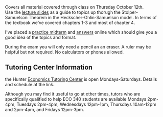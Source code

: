<!-- 
.. title: Midterm October 16
.. slug: midterm-october-16
.. date: 2017-10-13 00:03:37 UTC-04:00
.. tags: 
.. category: 
.. link: 
.. description: 
.. type: text
-->

Covers all material covered through class on Thursday October 12th.  
Use the [lecture slides](https://docs.google.com/presentation/d/1OdIEQEIuW6WwHo8mO6LCW3F0MsQ2yfdJdReE6n0Cq2Y/edit?usp=sharing) 
as a guide to topics up thorugh the 
Stolper-Samuelson Theorem in the Heckscher-Ohlin-Samuelson model. In 
terms of the textbook we've covered chapters 1-3 and most of chapter 4.

I've placed a [practice midterm](https://drive.google.com/open?id=0B_Z0VAlMmIEpeV9uaFFBZTdJQTg) 
and [answers](https://drive.google.com/open?id=0B_Z0VAlMmIEpbk1IRFJiUXRDazg) online
which should give you a good idea of the topics and format.

During the exam you will only need a pencil an an eraser. 
A ruler may be helpful but not required. No calculators or phones allowed.


## Tutoring Center Information

the Hunter [Economics Tutoring Center](http://econ.hunter.cuny.edu/tutoring/) is 
open Mondays-Saturdays. Details and schedule at the link.   

Although you may find it useful to go at other times, 
tutors who are specifically qualified to help ECO 340 students are available 
Mondays 2pm-4pm, Tuesdays 2pm-4pm, Wednesdays 12pm-1pm, 
Thursdays 10am-12pm and 2pm-4pm, and Fridays 12pm-3pm.